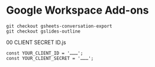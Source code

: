 # Google Workspace Add-ons

```
git checkout gsheets-conversation-export
git checkout gslides-outline
```

00 CLIENT SECRET ID.js
```
const YOUR_CLIENT_ID = '………';
const YOUR_CLIENT_SECRET = '………';
```